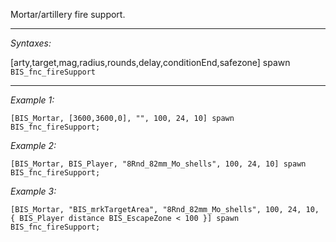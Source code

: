 Mortar/artillery fire support.


---
*Syntaxes:*

[arty,target,mag,radius,rounds,delay,conditionEnd,safezone] spawn `BIS_fnc_fireSupport`

---
*Example 1:*

```sqf
[BIS_Mortar, [3600,3600,0], "", 100, 24, 10] spawn BIS_fnc_fireSupport;
```

*Example 2:*

```sqf
[BIS_Mortar, BIS_Player, "8Rnd_82mm_Mo_shells", 100, 24, 10] spawn BIS_fnc_fireSupport;
```

*Example 3:*

```sqf
[BIS_Mortar, "BIS_mrkTargetArea", "8Rnd_82mm_Mo_shells", 100, 24, 10, { BIS_Player distance BIS_EscapeZone < 100 }] spawn BIS_fnc_fireSupport;
```